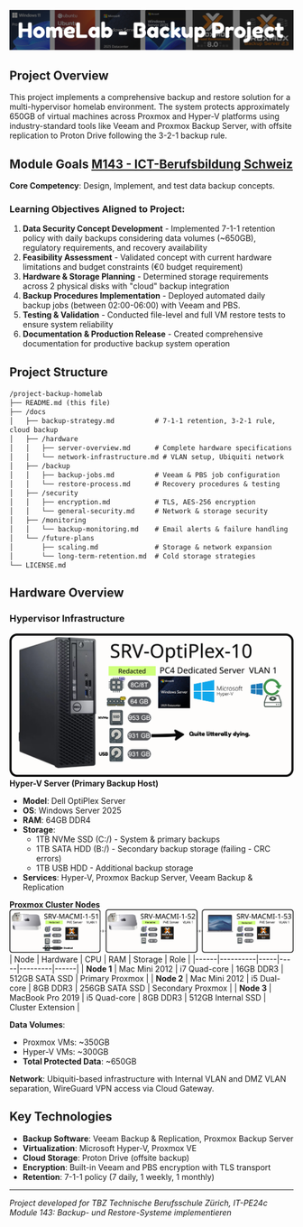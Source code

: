![Project Title](image-2.png)

## Project Overview

This project implements a comprehensive backup and restore solution for a multi-hypervisor homelab environment. The system protects approximately 650GB of virtual machines across Proxmox and Hyper-V platforms using industry-standard tools like Veeam and Proxmox Backup Server, with offsite replication to Proton Drive following the 3-2-1 backup rule.

## Module Goals [M143 - ICT-Berufsbildung Schweiz](https://www.modulbaukasten.ch/module/143/3/de-DE?title=Backup--und-Restore-Systeme-implementieren)

**Core Competency**: Design, Implement, and test data backup concepts.

### Learning Objectives Aligned to Project:

1. **Data Security Concept Development** - Implemented 7-1-1 retention policy with daily backups considering data volumes (~650GB), regulatory requirements, and recovery availability
2. **Feasibility Assessment** - Validated concept with current hardware limitations and budget constraints (€0 budget requirement)
3. **Hardware & Storage Planning** - Determined storage requirements across 2 physical disks with "cloud" backup integration
4. **Backup Procedures Implementation** - Deployed automated daily backup jobs (between 02:00-06:00) with Veeam and PBS.
5. **Testing & Validation** - Conducted file-level and full VM restore tests to ensure system reliability
6. **Documentation & Production Release** - Created comprehensive documentation for productive backup system operation

## Project Structure

```
/project-backup-homelab
├── README.md (this file)
├── /docs
│   ├── backup-strategy.md          # 7-1-1 retention, 3-2-1 rule, cloud backup
│   ├── /hardware
│   │   ├── server-overview.md      # Complete hardware specifications
│   │   └── network-infrastructure.md # VLAN setup, Ubiquiti network
│   ├── /backup
│   │   ├── backup-jobs.md          # Veeam & PBS job configuration
│   │   └── restore-process.md      # Recovery procedures & testing
│   ├── /security
│   │   ├── encryption.md           # TLS, AES-256 encryption
│   │   └── general-security.md     # Network & storage security
│   ├── /monitoring
│   │   └── backup-monitoring.md    # Email alerts & failure handling
│   └── /future-plans
│       ├── scaling.md              # Storage & network expansion
│       └── long-term-retention.md  # Cold storage strategies
└── LICENSE.md
```

## Hardware Overview

### Hypervisor Infrastructure
![srv-optiplex](image-4.png)
**Hyper-V Server (Primary Backup Host)**
- **Model**: Dell OptiPlex Server
- **OS**: Windows Server 2025
- **RAM**: 64GB DDR4
- **Storage**: 
  - 1TB NVMe SSD (C:/) - System & primary backups
  - 1TB SATA HDD (B:/) - Secondary backup storage (failing - CRC errors)
  - 1TB USB HDD - Additional backup storage
- **Services**: Hyper-V, Proxmox Backup Server, Veeam Backup & Replication

**Proxmox Cluster Nodes**
![maccluster](image-5.png)
| Node | Hardware | CPU | RAM | Storage | Role |
|------|----------|-----|-----|---------|------|
| **Node 1** | Mac Mini 2012 | i7 Quad-core | 16GB DDR3 | 512GB SATA SSD | Primary Proxmox |
| **Node 2** | Mac Mini 2012 | i5 Dual-core | 8GB DDR3 | 256GB SATA SSD | Secondary Proxmox |
| **Node 3** | MacBook Pro 2019 | i5 Quad-core | 8GB DDR3 | 512GB Internal SSD | Cluster Extension |

**Data Volumes**:
- Proxmox VMs: ~350GB
- Hyper-V VMs: ~300GB
- **Total Protected Data**: ~650GB

**Network**: Ubiquiti-based infrastructure with Internal VLAN and DMZ VLAN separation, WireGuard VPN access via Cloud Gateway.

## Key Technologies

- **Backup Software**: Veeam Backup & Replication, Proxmox Backup Server
- **Virtualization**: Microsoft Hyper-V, Proxmox VE
- **Cloud Storage**: Proton Drive (offsite backup)
- **Encryption**: Built-in Veeam and PBS encryption with TLS transport
- **Retention**: 7-1-1 policy (7 daily, 1 weekly, 1 monthly)

---

*Project developed for TBZ Technische Berufsschule Zürich, IT-PE24c*  
*Module 143: Backup- und Restore-Systeme implementieren*
